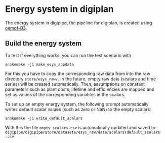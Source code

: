 # Energy system in digiplan

The energy system in digipipe, the pipeline for digiplan, is created using
[oemof-B3](https://github.com/rl-institut/oemof-B3).

## Build the energy system

To test if everything works, you can run the test scenario with

```
snakemake -j1 make_esys_appdata
```
For this you have to copy the corresponding raw data from into the raw directory
`store/esys_raw/`.
In the future, empty raw data (scalars and time series) will be created
automatically. Then, assumptions on constant parameters such as plant costs,
lifetime and efficiencies are mapped and set as values of the corresponding
variables in the scalars.

To set up an empty energy system, the following prompt automatically writes
default scalar values (such as zero or NaN) to the empty scalars:

```
snakemake -j1 write_default_scalars
```
With this the file `empty_scalars.csv` is automatically updated and saved to:
`digipipe/digipipe/store/datasets/esys_raw/data/scalars/default_scalars.csv`

